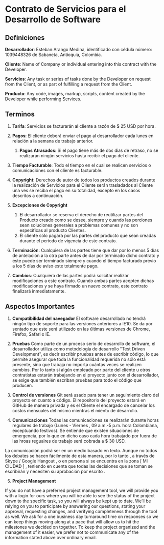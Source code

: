 # Contrato de Servicios para el Desarrollo de Software

## Definiciones

**Desarrollador**:
Esteban Arango Medina, identificado con cédula número: 1039448326 de Sabaneta, Antioquia, Colombia.

**Cliente**:
Name of Company or individual entering into this contract with the Developer.

**Servicios**:
Any task or series of tasks done by the Developer on request from the Client,
or as part of fulfilling a request from the Client.

**Producto**:
Any code, images, markup, scripts, content created by the Developer while
performing Services.


## Terminos

1. **Tarifa**:
Servicios se facturarán al cliente a razón de $ 25 USD por hora.

2. **Pagos**:
El cliente deberá enviar el pago al desarrollador cada lunes en relación a la semana de trabajo anterior.
	
	1. **Pagos Atrasados**:
        Si el pago tiene más de dos dias de retraso, no se realizarán ningún servicios hasta recibir el pago del cliente.


3. **Tiempo Facturable**:
Todo el tiempo en el cual se realicen servicios o comunicaciónes con el cliente es facturable.


4. **Copyright**:
Derechos de autor de todos los productos creados durante la realización de Servicios para el Cliente serán trasladados al Cliente una ves se reciba el pago en su totalidad, excepto en los casos descritos a continuación.

5. **Excepciones de Copyright**
	1. El desarrollador se reserva el derecho de reutilizar partes del Producto creado como se desee, siempre y cuando las porciones sean soluciones generales a problemas comunes y no son específicas al producto Clientes.
	2. El cliente sólo pagará por las partes del producto que sean
creadas durante el período de vigencia de este contrato.

6. **Terminación**:
Cualquiera de las partes tiene que dar por lo menos 5 días de antelación a la otra parte antes de dar por terminado dicho contrato y este puede ser terminado siempre y cuando el tiempo facturado previo a los 5 días de aviso este totalmente pago.

7. **Cambios**:
Cualquiera de las partes podrá solicitar realizar modificaciones a este contrato.
Cuando ambas partes acepten dichas modificaciones y se haya firmado un nuevo contrato, este
contrato finalizará inmediatamente.

## Aspectos Importantes

1. **Compatibilidad del navegador**
El software desarrollado no tendrá ningún tipo de soporte para las versiones anteriores a IE10. Se da por sentado que este será utilizado en las últimas versiones de Chrome, Firefox, Safari o IE.

2. **Pruebas**
Como parte de un proceso serio de desarrollo de software, el desarrollador utiliza como metodología de desarrollo "Test Driven Development", es decir escribir pruebas antes de escribir código, lo que permite asegurar que toda la funcionalidad requerida no sólo está presente, sino que trabaja no importa cuántas veces se realizen cambios. Por lo tanto si algún empleado por parte del cliente u otros contratistas estarán trabajando en el proyecto junto con el desarrollador, se exige que también escriban pruebas para todo el código que producen.

3. **Control de versiones**
Git será usado para tener un seguimiento claro del proyecto en cuanto a código. El repositorio del proyecto estará en GitHub de manera privada y es el Cliente el encargado de cancelar los costos mensuales del mismo mientras el miento de desarrollo.

4. **Comunicaciones**
Todas las comunicaciones se realizarán durante horas regulares de trabajo (Lunes - Viernes , 09 a.m.-5 p.m. hora Colombiana, exceptuando festivos). Se entiende que existen situaciones de emergencia, por lo que en dicho caso cada hora trabajado por fuera de las hroas regualres de trabajo será cobrada a $ 30 USD. 

La comunicación podrá ser en un medio basado en texto. Aunque no todos los debates se hacen fácilmente de esta manera, por lo tanto , a través de Skype / Google Hangout , o en persona si se encuentra en la zona [ MI CIUDAD ] , teniendo en cuenta que todas las decisiones que se toman se escribirán y necesiten su aprobación por escrito .


5. **Project Management**

If you do not have a preferred project management tool, we will provide you with a login for ours where you will be able to see the status of the project down to the specific task, so you will always be kept up to date. We’ll be relying on you to participate by answering our questions, stating your approval, requesting changes, and verifying completeness through the tool as well. We ask for a one business day turnaround time on responses so we can keep things moving along at a pace that will allow us to hit the milestones we decided on together. 
To keep the project organized and the management of it easier, we prefer not to communicate any of the information stated above over ordinary email.

